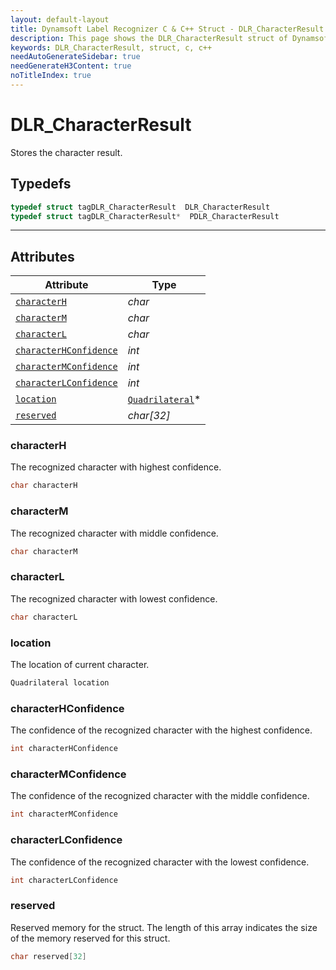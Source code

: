 ```yaml
---
layout: default-layout
title: Dynamsoft Label Recognizer C & C++ Struct - DLR_CharacterResult
description: This page shows the DLR_CharacterResult struct of Dynamsoft Label Recognizer for C & C++ Language.
keywords: DLR_CharacterResult, struct, c, c++
needAutoGenerateSidebar: true
needGenerateH3Content: true
noTitleIndex: true
---
```



# DLR_CharacterResult
Stores the character result.

## Typedefs

```cpp
typedef struct tagDLR_CharacterResult  DLR_CharacterResult
typedef struct tagDLR_CharacterResult*  PDLR_CharacterResult
```  
  
---
  

## Attributes
  
| Attribute | Type |
|---------- | ---- |
| [`characterH`](#characterh) | *char* |
| [`characterM`](#characterm) | *char* |
| [`characterL`](#characterl) | *char* |
| [`characterHConfidence`](#characterhconfidence) | *int* |
| [`characterMConfidence`](#charactermconfidence) | *int* |
| [`characterLConfidence`](#characterlconfidence) | *int* |
| [`location`](#location) | [`Quadrilateral`](quadrilateral.md)\* |
| [`reserved`](#reserved) | *char\[32\]* |


### characterH
The recognized character with highest confidence.
```cpp
char characterH
```

### characterM
The recognized character with middle confidence.
```cpp
char characterM
```

### characterL
The recognized character with lowest confidence.
```cpp
char characterL
```

### location
The location of current character.
```cpp
Quadrilateral location
```

### characterHConfidence
The confidence of the recognized character with the highest confidence.
```cpp
int characterHConfidence
```

### characterMConfidence
The confidence of the recognized character with the middle confidence.
```cpp
int characterMConfidence
```

### characterLConfidence
The confidence of the recognized character with the lowest confidence.
```cpp
int characterLConfidence
```

### reserved
Reserved memory for the struct. The length of this array indicates the size of the memory reserved for this struct.
```cpp
char reserved[32]
```
